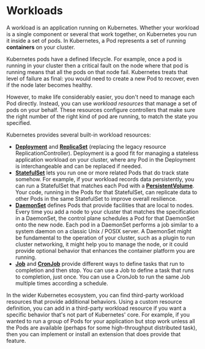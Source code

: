 # Workloads

A workload is an application running on Kubernetes. Whether your workload is a single component or several that work together, on Kubernetes you run it inside a set of pods. In Kubernetes, a Pod represents a set of running **containers** on your cluster.

Kubernetes pods have a defined lifecycle. For example, once a pod is running in your cluster then a critical fault on the node where that pod is running means that all the pods on that node fail. Kubernetes treats that level of failure as final: you would need to create a new Pod to recover, even if the node later becomes healthy.

However, to make life considerably easier, you don't need to manage each Pod directly. Instead, you can use *workload resources* that manage a set of pods on your behalf. These resources configure controllers that make sure the right number of the right kind of pod are running, to match the state you specified.

Kubernetes provides several built-in workload resources:

- **[Deployment](Deployment/README.md)** and **[ReplicaSet](./replicaset/README.md)** (replacing the legacy resource ReplicationController). Deployment is a good fit for managing a stateless application workload on your cluster, where any Pod in the Deployment is interchangeable and can be replaced if needed.
- **[StatefulSet](./statefulset/README.md)** lets you run one or more related Pods that do track state somehow. For example, if your workload records data persistently, you can run a StatefulSet that matches each Pod with a **[PersistentVolume]()**. Your code, running in the Pods for that StatefulSet, can replicate data to other Pods in the same StatefulSet to improve overall resilience.
- **[DaemonSet](DaemonSet/README.md)** defines Pods that provide facilities that are local to nodes. Every time you add a node to your cluster that matches the specification in a DaemonSet, the control plane schedules a Pod for that DaemonSet onto the new node. Each pod in a DaemonSet performs a job similar to a system daemon on a classic Unix / POSIX server. A DaemonSet might be fundamental to the operation of your cluster, such as a plugin to run cluster networking, it might help you to manage the node, or it could provide optional behavior that enhances the container platform you are running.
- **[Job](Job/README.md)** and **[CronJob](CronJob/README.md)** provide different ways to define tasks that run to completion and then stop. You can use a Job to define a task that runs to completion, just once. You can use a CronJob to run the same Job multiple times according a schedule.

In the wider Kubernetes ecosystem, you can find third-party workload resources that provide additional behaviors. Using a custom resource definition, you can add in a third-party workload resource if you want a specific behavior that's not part of Kubernetes' core. For example, if you wanted to run a group of Pods for your application but stop work unless all the Pods are available (perhaps for some high-throughput distributed task), then you can implement or install an extension that does provide that feature.

